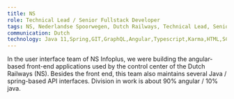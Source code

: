 ```yaml
---
title: NS
role: Technical Lead / Senior Fullstack Developer
tags: NS, Nederlandse Spoorwegen, Dutch Railways, Technical Lead, Senior Fullstack Developer
communication: Dutch
technology: Java 11,Spring,GIT,GraphQL,Angular,Typescript,Karma,HTML,SCSS,Spectator,Cypres,Azure,Kubernetes
---
```


In the user interface team of NS Infoplus, we were building the angular-based front-end applications
used by the control center of the Dutch Railways (NS). Besides the front end, this team also
maintains several Java / spring-based API interfaces. Division in work is about 90% angular / 10%
java.
